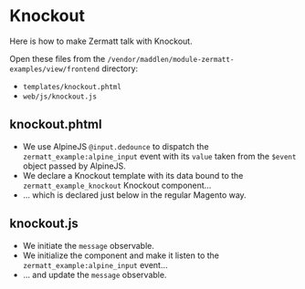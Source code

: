 # Knockout

Here is how to make Zermatt talk with Knockout.

Open these files from the `/vendor/maddlen/module-zermatt-examples/view/frontend` directory:

- `templates/knockout.phtml`
- `web/js/knockout.js`

## knockout.phtml

- We use AlpineJS `@input.dedounce` to dispatch the `zermatt_example:alpine_input` event with its `value` taken from the `$event` object passed by AlpineJS.
- We declare a Knockout template with its data bound to the `zermatt_example_knockout` Knockout component...
- ... which is declared just below in the regular Magento way.

## knockout.js

- We initiate the `message` observable.
- We initialize the component and make it listen to the `zermatt_example:alpine_input` event...
- ... and update the `message` observable.
